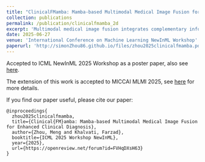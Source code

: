 ```yaml
---
title: "ClinicalFMamba: Mamba-based Multimodal Medical Image Fusion for Enhanced Clinical Diagnosis"
collection: publications
permalink: /publication/clinicalfmamba_2d
excerpt: 'Multimodal medical image fusion integrates complementary information from different imaging modalities to enhance diagnostic accuracy and treatment planning.   While deep learning methods have advanced fusion performance, existing approaches face critical limitations: CNNs excel at local feature extraction but struggle to model  global context effectively, while Transformers achieve superior long-range modeling at the cost of quadratic computational complexity in self-attention mechanisms, limiting clinical deployment. Recent State Space Models (SSMs) offer a promising alternative, enabling efficient long-range dependency modeling in linear time through selective mechanisms. Despite these advances, clinical validation of fused images remains underexplored. In this work, we propose ClinicalFMamba, a novel end-to-end CNN-Mamba hybrid architecture that synergistically combines local and global feature modeling. Our approach introduces: Dilated Gated Convolution Blocks for hierarchical multiscale feature extraction, and a latent Mamba module that efficiently captures long-range spatial dependencies between feature regions and enabling cross-modal fusion in latent space. Comprehensive evaluations on three datasets demonstrate the superior fusion performance across multiple quantitative metrics while achieving real-time fusion. Notably, we validate the clinical utility of our approach on the downstream brain tumor classification, achieving up to 7% improvements on the AUC score. Our method establishes a new paradigm for efficient multimodal medical image fusion suitable for real-time clinical deployment.'
date: 2025-06-27
venue: 'International Conference on Machine Learning NewInML Workshop'
paperurl: 'http://simonZhou86.github.io/files/zhou2025clinicalfmamba.pdf'
---
```


Accepted to ICML NewInML 2025 Workshop as a poster paper, also see [here](https://icml.cc/virtual/2025/50490).

The extension of this work is accepted to MICCAI MLMI 2025, see [here](https://simonzhou86.github.io/publication/clinicalfmamba_3d) for more details.

If you find our paper useful, please cite our paper:

```{bibtex}
@inproceedings{
  zhou2025clinicalfmamba,
  title={Clinical{FM}amba: Mamba-based Multimodal Medical Image Fusion for Enhanced Clinical Diagnosis},
  author={Zhou, Meng and Khalvati, Farzad},
  booktitle={ICML 2025 Workshop NewInML},
  year={2025},
  url={https://openreview.net/forum?id=FVHqDXsH63}
}
```